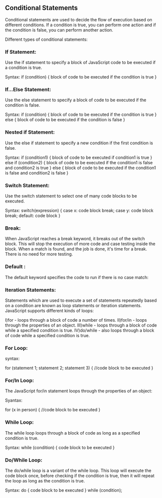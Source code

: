
## Conditional Statements 
Conditional statements are used to decide the flow of execution based on different conditions. 
If a condition is true, you can perform one action and if the condition is false, you can perform another action.

 Different types of conditional statements:

###  If Statement:
 Use the if statement to specify a block of JavaScript code to be executed if a condition is true.

Syntax:
if (condition) {
    block of code to be executed if the condition is true
}


### If...Else Statement:
Use the else statement to specify a block of code to be executed if the condition is false.

Syntax:
if (condition)
 {
    block of code to be executed if the condition is true
 } 
else 
{ 
    block of code to be executed if the condition is false
}



###  Nested if Statement:
Use the else if statement to specify a new condition if the first condition is false.

Syntax:
if (condition1) 
{
    block of code to be executed if condition1 is true
}
 else if (condition2)
 {
    block of code to be executed if the condition1 is false and condition2 is true
 }
 else 
{
    block of code to be executed if the condition1 is false and condition2 is false
}



###  Switch Statement:
Use the switch statement to select one of many code blocks to be executed.

Syntax:
switch(expression) {
    case x:
        code block
        break;
    case y:
        code block
        break;
    default:
        code block
}


 
###  Break:
When JavaScript reaches a break keyword, it breaks out of the switch block.
This will stop the execution of more code and case testing inside the block.
When a match is found, and the job is done, it's time for a break. There is no need for more testing.

### Default :
The default keyword specifies the code to run if there is no case match:


### Iteration Statements:
Statements which are used to execute a set of statements repeatedly based on a condition are known as loop statements or iteration statements. 
JavaScript supports different kinds of loops:

I)for - loops through a block of code a number of times.
II)for/in - loops through the properties of an object.
III)while - loops through a block of code while a specified condition is true.
IV)do/while - also loops through a block of code while a specified condition is true.

### For Loop:
syntax:

for (statement 1; statement 2; statement 3) 
{
    //code block to be executed
}



###  For/In Loop:
The JavaScript for/in statement loops through the properties of an object:

Syantax:

for (x in person) 
{
      //code block to be executed
 }
         

###  While Loop:
The while loop loops through a block of code as long as a specified condition is true.

Syntax:
while (condition) {
    code block to be executed
}


###  Do/While Loop:
The do/while loop is a variant of the while loop. This loop will execute the code block once, before checking if the condition is true, then it will repeat the loop as long as the condition is true.

Syntax:
do {
    code block to be executed
}
while (condition);

